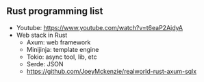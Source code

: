 ## Rust programming list

- Youtube: https://www.youtube.com/watch?v=t6eaP2AjdyA
- Web stack in Rust
  - Axum: web framework
  - Minijinja: template engine
  - Tokio: async tool, lib, etc
  - Serde: JSON
  - https://github.com/JoeyMckenzie/realworld-rust-axum-sqlx
  